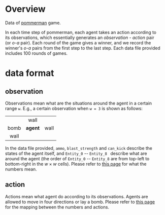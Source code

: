 # Overview
Data of [pommerman](https://github.com/YichenGong/Agent47Agent) game. 

In each time step of pommerman, each agent takes an action according to its observations, which essentially generates an *observation - action* pair (or *o-a* pair). Each round of the game gives a winner, and we record the winner's *o-a* pairs from the first step to the last step. Each data file provided includes 100 rounds of games.

# data format

## observation
Observations mean what are the situations around the agent in a certain range `w`. E.g., a certain observation when `w = 3` is shown as follows:

|    |    |    |
|:----:|:----:|:----:|
|    |wall|    |
|bomb|**agent**|wall|
|wall|    |    |

In the data file provided, `ammo`, `blast_strength` and `can_kick` describe the states of the agent itself, and `Entity_0` -- `Entity_8 ` describe what are around the agent (the order of `Entity_0` -- `Entity_8` are from top-left to bottom-right in the $w \times w$ cells). Please refer to [this page](https://github.com/MultiAgentLearning/playground/tree/master/pommerman#agent-observations) for what the numbers mean.

## action
Actions mean what agent do according to its observations. Agents are allowed to move in four directions or lay a bomb. Please refer to [this page](https://github.com/MultiAgentLearning/playground/tree/master/pommerman#agent-observations) for the mapping between the numbers and actions. 
 
